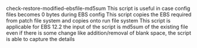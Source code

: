check-restore-modified-ebsfile-md5sum
This script is useful in case config files becomes 0 bytes during EBS config
This script copies the EBS required from patch file system and copies onto run file system
This script is applicable for EBS 12.2
the input of the script is md5sum of the existing file
even if there is some change like addition/removal of blank space, the script is able to capture the details
